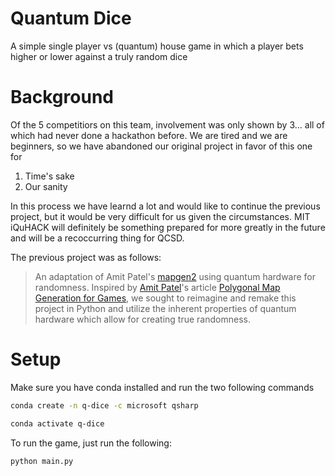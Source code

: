 # Quantum Dice

A simple single player vs (quantum) house game in which a player bets higher or lower against a truly random dice

# Background

Of the 5 competitiors on this team, involvement was only shown by 3... all of which had never done a hackathon before. We are tired and we are beginners, so we have abandoned our original project in favor of this one for
  1. Time's sake
  2. Our sanity

In this process we have learnd a lot and would like to continue the previous project, but it would be very difficult for us given the circumstances. MIT iQuHACK will definitely be something prepared for more greatly in the future and will be a recoccurring thing for QCSD.

The previous project was as follows:
  >An adaptation of Amit Patel's [mapgen2](https://github.com/redblobgames/mapgen2/) using quantum hardware for randomness. Inspired by [Amit Patel](https://twitter.com/redblobgames)'s article [Polygonal Map Generation for Games](http://www-cs-students.stanford.edu/~amitp/game-programming/polygon-map-generation), we sought to reimagine and remake this project in Python and utilize the inherent properties of quantum hardware which allow for creating true randomness.

# Setup

Make sure you have conda installed and run the two following commands

```bash
conda create -n q-dice -c microsoft qsharp

conda activate q-dice
```

To run the game, just run the following:

```bash
python main.py
```